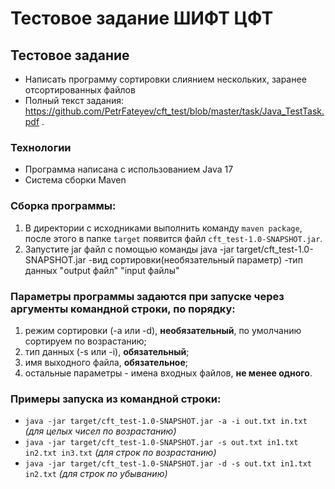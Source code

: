 # Тестовое задание ШИФТ ЦФТ
## Тестовое задание
* Написать программу сортировки слиянием нескольких, заранее отсортированных файлов
* Полный текст задания: https://github.com/PetrFateyev/cft_test/blob/master/task/Java_TestTask.pdf .

### Технологии
* Программа написана с использованием Java 17
* Система сборки Maven

### Сборка программы:
1. В директории с исходниками выполнить команду `maven package`, после этого в папке `target` появится файл `cft_test-1.0-SNAPSHOT.jar`.
2. Запустите jar файл с помощью команды java -jar target/cft_test-1.0-SNAPSHOT.jar -вид сортировки(необязательный параметр) -тип данных "output файл" "input файлы"

### Параметры программы задаются при запуске через аргументы командной строки, по порядку:
1. режим сортировки (-a или -d), __необязательный__, по умолчанию сортируем по возрастанию; 
2. тип данных (-s или -i), __обязательный__;
3. имя выходного файла, __обязательное__;
4. остальные параметры - имена входных файлов, __не менее одного__.

### Примеры запуска из командной строки:
* `java -jar target/cft_test-1.0-SNAPSHOT.jar -a -i out.txt in.txt` _(для целых чисел по возрастанию)_
* `java -jar target/cft_test-1.0-SNAPSHOT.jar -s out.txt in1.txt in2.txt in3.txt` _(для строк по возрастанию)_
* `java -jar target/cft_test-1.0-SNAPSHOT.jar -d -s out.txt in1.txt in2.txt` _(для строк по убыванию)_
